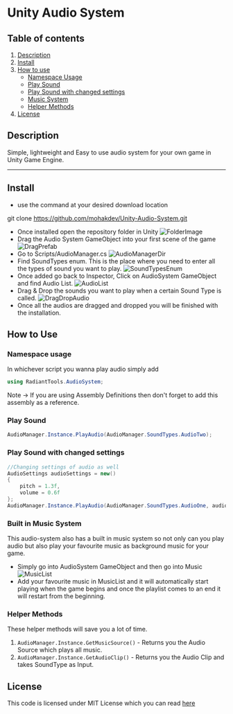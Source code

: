 
# Unity Audio System

## Table of contents
1. [Description](#Description)
2. [Install](#Install)
3. [How to use](#How-to-Use)
	- [Namespace Usage](#Namespace-Usage)
	- [Play Sound](#Play-Sound)
	- [Play Sound with changed settings](#Play-Sound-with-changed-settings)
	- [Music System](#Built-in-Music-System)
	- [Helper Methods](#Helper-Methods)
4. [License](#License)

## Description
Simple, lightweight and Easy to use audio system for your own game in Unity Game Engine. 

---
## Install
- use the command at your desired download location 

git clone https://github.com/mohakdev/Unity-Audio-System.git

- Once installed open the repository folder in Unity
![FolderImage](https://i.imgur.com/zqmBTCm.png)
- Drag the Audio System GameObject into your first scene of the game
![DragPrefab](https://i.imgur.com/ZfhoMkf.png)
- Go to Scripts/AudioManager.cs
![AudioManagerDir](https://i.imgur.com/KLobYMw.png)
- Find SoundTypes enum. This is the place where you need to enter all the types of sound you want to play.
![SoundTypesEnum](https://i.imgur.com/hADJ2uF.png)
- Once added go back to Inspector, Click on AudioSystem GameObject and find Audio List.
![AudioList](https://i.imgur.com/lMt1IZv.png)
- Drag & Drop the sounds you want to play when a certain Sound Type is called.
![DragDropAudio](https://i.imgur.com/O0GbeDa.gif)
- Once all the audios are dragged and dropped you will be finished with the installation.
## How to Use
### Namespace usage
In whichever script you wanna play audio simply add 
```cs
using RadiantTools.AudioSystem;
```
Note -> If you are using Assembly Definitions then don't forget to add this assembly as a reference.
### Play Sound
```cs
AudioManager.Instance.PlayAudio(AudioManager.SoundTypes.AudioTwo);
```
### Play Sound with changed settings
 ```cs
 //Changing settings of audio as well
 AudioSettings audioSettings = new()
 {
     pitch = 1.3f,
     volume = 0.6f
 };
AudioManager.Instance.PlayAudio(AudioManager.SoundTypes.AudioOne, audioSettings);
 ```
### Built in Music System
This audio-system also has a built in music system so not only can you play audio but also play your favourite music as background music for your game.

- Simply go into AudioSystem GameObject and then go into Music
![MusicList](https://i.imgur.com/pwIpQnw.png)
- Add your favourite music in MusicList and it will automatically start playing when the game begins and once the playlist comes to an end it will restart from the beginning.
### Helper Methods
These helper methods will save you a lot of time.
1. `AudioManager.Instance.GetMusicSource()` - Returns you the Audio Source which plays all music.
2. `AudioManager.Instance.GetAudioClip()` - Returns you the Audio Clip and takes SoundType as Input.
## License
This code is licensed under MIT License which you can read [here](https://github.com/mohakdev/Unity-Audio-System/blob/main/LICENSE)
